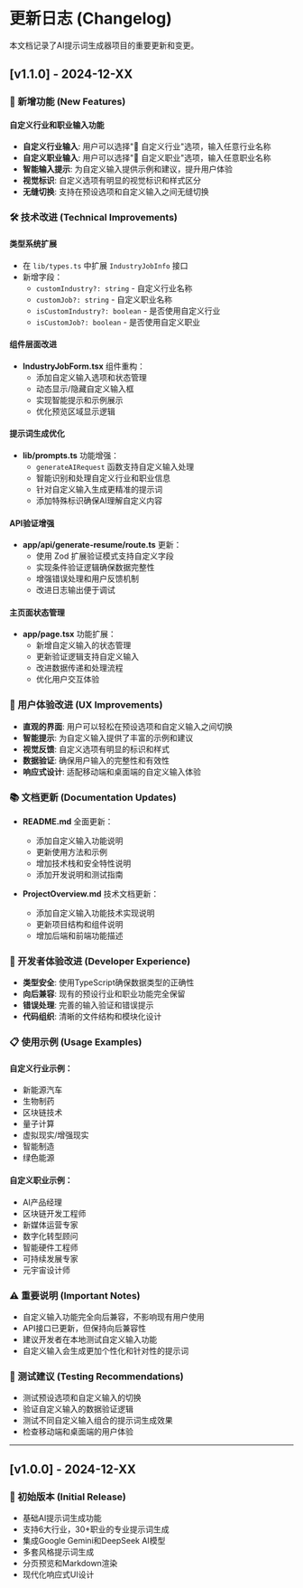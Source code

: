 # 更新日志 (Changelog)

本文档记录了AI提示词生成器项目的重要更新和变更。

## [v1.1.0] - 2024-12-XX

### 🎯 新增功能 (New Features)

#### 自定义行业和职业输入功能
- **自定义行业输入**: 用户可以选择"🎯 自定义行业"选项，输入任意行业名称
- **自定义职业输入**: 用户可以选择"🎯 自定义职业"选项，输入任意职业名称
- **智能输入提示**: 为自定义输入提供示例和建议，提升用户体验
- **视觉标识**: 自定义选项有明显的视觉标识和样式区分
- **无缝切换**: 支持在预设选项和自定义输入之间无缝切换

### 🛠️ 技术改进 (Technical Improvements)

#### 类型系统扩展
- 在 `lib/types.ts` 中扩展 `IndustryJobInfo` 接口
- 新增字段：
  - `customIndustry?: string` - 自定义行业名称
  - `customJob?: string` - 自定义职业名称
  - `isCustomIndustry?: boolean` - 是否使用自定义行业
  - `isCustomJob?: boolean` - 是否使用自定义职业

#### 组件层面改进
- **IndustryJobForm.tsx** 组件重构：
  - 添加自定义输入选项和状态管理
  - 动态显示/隐藏自定义输入框
  - 实现智能提示和示例展示
  - 优化预览区域显示逻辑

#### 提示词生成优化
- **lib/prompts.ts** 功能增强：
  - `generateAIRequest` 函数支持自定义输入处理
  - 智能识别和处理自定义行业和职业信息
  - 针对自定义输入生成更精准的提示词
  - 添加特殊标识确保AI理解自定义内容

#### API验证增强
- **app/api/generate-resume/route.ts** 更新：
  - 使用 Zod 扩展验证模式支持自定义字段
  - 实现条件验证逻辑确保数据完整性
  - 增强错误处理和用户反馈机制
  - 改进日志输出便于调试

#### 主页面状态管理
- **app/page.tsx** 功能扩展：
  - 新增自定义输入的状态管理
  - 更新验证逻辑支持自定义输入
  - 改进数据传递和处理流程
  - 优化用户交互体验

### 🎨 用户体验改进 (UX Improvements)

- **直观的界面**: 用户可以轻松在预设选项和自定义输入之间切换
- **智能提示**: 为自定义输入提供了丰富的示例和建议
- **视觉反馈**: 自定义选项有明显的标识和样式
- **数据验证**: 确保用户输入的完整性和有效性
- **响应式设计**: 适配移动端和桌面端的自定义输入体验

### 📚 文档更新 (Documentation Updates)

- **README.md** 全面更新：
  - 添加自定义输入功能说明
  - 更新使用方法和示例
  - 增加技术栈和安全特性说明
  - 添加开发说明和测试指南

- **ProjectOverview.md** 技术文档更新：
  - 添加自定义输入功能技术实现说明
  - 更新项目结构和组件说明
  - 增加后端和前端功能描述

### 🔧 开发者体验改进 (Developer Experience)

- **类型安全**: 使用TypeScript确保数据类型的正确性
- **向后兼容**: 现有的预设行业和职业功能完全保留
- **错误处理**: 完善的输入验证和错误提示
- **代码组织**: 清晰的文件结构和模块化设计

### 📋 使用示例 (Usage Examples)

#### 自定义行业示例：
- 新能源汽车
- 生物制药
- 区块链技术
- 量子计算
- 虚拟现实/增强现实
- 智能制造
- 绿色能源

#### 自定义职业示例：
- AI产品经理
- 区块链开发工程师
- 新媒体运营专家
- 数字化转型顾问
- 智能硬件工程师
- 可持续发展专家
- 元宇宙设计师

### ⚠️ 重要说明 (Important Notes)

- 自定义输入功能完全向后兼容，不影响现有用户使用
- API接口已更新，但保持向后兼容性
- 建议开发者在本地测试自定义输入功能
- 自定义输入会生成更加个性化和针对性的提示词

### 🧪 测试建议 (Testing Recommendations)

- 测试预设选项和自定义输入的切换
- 验证自定义输入的数据验证逻辑
- 测试不同自定义输入组合的提示词生成效果
- 检查移动端和桌面端的用户体验

---

## [v1.0.0] - 2024-12-XX

### 🎉 初始版本 (Initial Release)

- 基础AI提示词生成功能
- 支持6大行业，30+职业的专业提示词生成
- 集成Google Gemini和DeepSeek AI模型
- 多套风格提示词生成
- 分页预览和Markdown渲染
- 现代化响应式UI设计 
